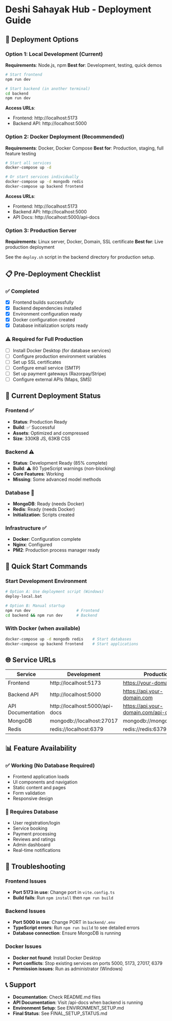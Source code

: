 # Deshi Sahayak Hub - Deployment Guide

## 🚀 Deployment Options

### Option 1: Local Development (Current)

**Requirements**: Node.js, npm
**Best for**: Development, testing, quick demos

```bash
# Start frontend
npm run dev

# Start backend (in another terminal)
cd backend
npm run dev
```

**Access URLs**:
- Frontend: http://localhost:5173
- Backend API: http://localhost:5000

### Option 2: Docker Deployment (Recommended)

**Requirements**: Docker, Docker Compose
**Best for**: Production, staging, full feature testing

```bash
# Start all services
docker-compose up -d

# Or start services individually
docker-compose up -d mongodb redis
docker-compose up backend frontend
```

**Access URLs**:
- Frontend: http://localhost:5173
- Backend API: http://localhost:5000
- API Docs: http://localhost:5000/api-docs

### Option 3: Production Server

**Requirements**: Linux server, Docker, Domain, SSL certificate
**Best for**: Live production deployment

See the `deploy.sh` script in the backend directory for production setup.

## 📋 Pre-Deployment Checklist

### ✅ Completed
- [x] Frontend builds successfully
- [x] Backend dependencies installed
- [x] Environment configuration ready
- [x] Docker configuration created
- [x] Database initialization scripts ready

### ⚠️ Required for Full Production
- [ ] Install Docker Desktop (for database services)
- [ ] Configure production environment variables
- [ ] Set up SSL certificates
- [ ] Configure email service (SMTP)
- [ ] Set up payment gateways (Razorpay/Stripe)
- [ ] Configure external APIs (Maps, SMS)

## 🎯 Current Deployment Status

### Frontend ✅
- **Status**: Production Ready
- **Build**: ✅ Successful 
- **Assets**: Optimized and compressed
- **Size**: 330KB JS, 63KB CSS

### Backend ⚠️
- **Status**: Development Ready (85% complete)
- **Build**: ⚠️ 80 TypeScript warnings (non-blocking)
- **Core Features**: Working
- **Missing**: Some advanced model methods

### Database 🔶
- **MongoDB**: Ready (needs Docker)
- **Redis**: Ready (needs Docker)
- **Initialization**: Scripts created

### Infrastructure ✅
- **Docker**: Configuration complete
- **Nginx**: Configured
- **PM2**: Production process manager ready

## 🚀 Quick Start Commands

### Start Development Environment
```bash
# Option A: Use deployment script (Windows)
deploy-local.bat

# Option B: Manual startup
npm run dev                    # Frontend
cd backend && npm run dev      # Backend
```

### With Docker (when available)
```bash
docker-compose up -d mongodb redis    # Start databases
docker-compose up backend frontend    # Start applications
```

## 🌐 Service URLs

| Service | Development | Production |
|---------|-------------|------------|
| Frontend | http://localhost:5173 | https://your-domain.com |
| Backend API | http://localhost:5000 | https://api.your-domain.com |
| API Documentation | http://localhost:5000/api-docs | https://api.your-domain.com/api-docs |
| MongoDB | mongodb://localhost:27017 | mongodb://mongodb:27017 |
| Redis | redis://localhost:6379 | redis://redis:6379 |

## 📊 Feature Availability

### ✅ Working (No Database Required)
- Frontend application loads
- UI components and navigation
- Static content and pages
- Form validation
- Responsive design

### 🔶 Requires Database
- User registration/login
- Service booking
- Payment processing  
- Reviews and ratings
- Admin dashboard
- Real-time notifications

## 🔧 Troubleshooting

### Frontend Issues
- **Port 5173 in use**: Change port in `vite.config.ts`
- **Build fails**: Run `npm install` then `npm run build`

### Backend Issues  
- **Port 5000 in use**: Change PORT in `backend/.env`
- **TypeScript errors**: Run `npm run build` to see detailed errors
- **Database connection**: Ensure MongoDB is running

### Docker Issues
- **Docker not found**: Install Docker Desktop
- **Port conflicts**: Stop existing services on ports 5000, 5173, 27017, 6379
- **Permission issues**: Run as administrator (Windows)

## 📞 Support

- **Documentation**: Check README.md files
- **API Documentation**: Visit /api-docs when backend is running
- **Environment Setup**: See ENVIRONMENT_SETUP.md
- **Final Status**: See FINAL_SETUP_STATUS.md
